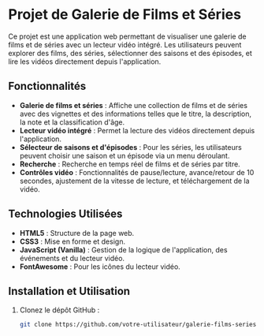 # Projet de Galerie de Films et Séries

Ce projet est une application web permettant de visualiser une galerie de films et de séries avec un lecteur vidéo intégré. Les utilisateurs peuvent explorer des films, des séries, sélectionner des saisons et des épisodes, et lire les vidéos directement depuis l'application.

## Fonctionnalités

- **Galerie de films et séries** : Affiche une collection de films et de séries avec des vignettes et des informations telles que le titre, la description, la note et la classification d'âge.
- **Lecteur vidéo intégré** : Permet la lecture des vidéos directement depuis l'application.
- **Sélecteur de saisons et d'épisodes** : Pour les séries, les utilisateurs peuvent choisir une saison et un épisode via un menu déroulant.
- **Recherche** : Recherche en temps réel de films et de séries par titre.
- **Contrôles vidéo** : Fonctionnalités de pause/lecture, avance/retour de 10 secondes, ajustement de la vitesse de lecture, et téléchargement de la vidéo.

## Technologies Utilisées

- **HTML5** : Structure de la page web.
- **CSS3** : Mise en forme et design.
- **JavaScript (Vanilla)** : Gestion de la logique de l'application, des événements et du lecteur vidéo.
- **FontAwesome** : Pour les icônes du lecteur vidéo.

## Installation et Utilisation

1. Clonez le dépôt GitHub :
   ```bash
   git clone https://github.com/votre-utilisateur/galerie-films-series.git
   ```
